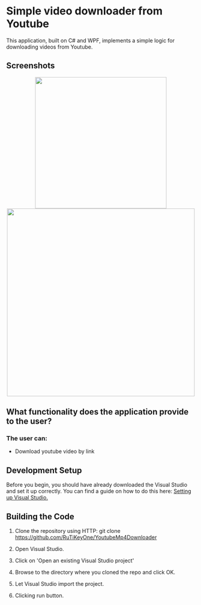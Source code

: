 # Simple video downloader from Youtube

This application, built on C# and WPF, implements a simple logic for downloading videos from Youtube.

## Screenshots

<p align="center">
  <img src="https://github.com/RuTiKeyOne/YoutubeMp4Downloader/blob/master/doc/Screenshots/1.PNG" width="350"/>
  <img src="https://github.com/RuTiKeyOne/YoutubeMp4Downloader/blob/master/doc/Screenshots/2.PNG" width="500"/>
</p>
 

## What functionality does the application provide to the user?

### The user can:
* Download youtube video by link

## Development Setup

Before you begin, you should have already downloaded the Visual Studio and set it up correctly. You can find a guide on how to do this here: [Setting up Visual Studio.](https://docs.microsoft.com/en-us/visualstudio/install/install-visual-studio?view=vs-2022)

## Building the Code

1. Clone the repository using HTTP: git clone https://github.com/RuTiKeyOne/YoutubeMp4Downloader

2. Open Visual Studio.

3. Click on 'Open an existing Visual Studio project'

4. Browse to the directory where you cloned the repo and click OK.

5. Let Visual Studio import the project.

6. Clicking run button.
